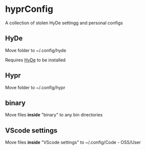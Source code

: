 # hyprConfig
A collection of stolen HyDe settingg and personal configs


## HyDe

Move folder to ~/.config/hyde

Requires [HyDe](https://github.com/HyDE-Project/HyDE) to be installed


## Hypr

Move folder to ~/.config/hypr


## binary

Move files **inside** "binary" to any bin directories


## VScode settings

Move files **inside** "VScode settings" to ~/.config/Code - OSS/User



